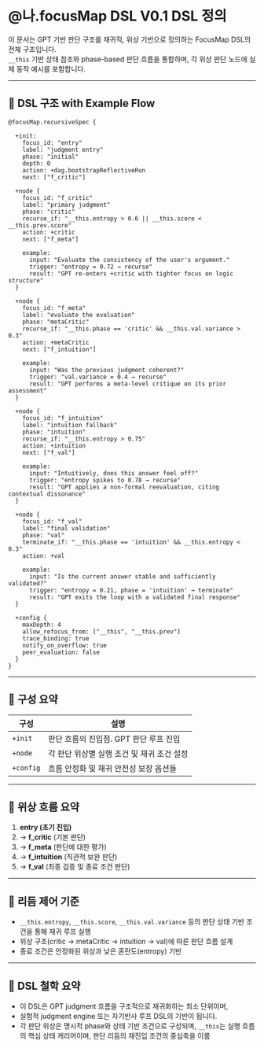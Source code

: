 # @나.focusMap DSL V0.1 DSL 정의

이 문서는 GPT 기반 판단 구조를 재귀적, 위상 기반으로 정의하는 FocusMap DSL의 전체 구조입니다.  
`__this` 기반 상태 참조와 phase-based 판단 흐름을 통합하며, 각 위상 판단 노드에 실제 동작 예시를 포함합니다.

---

## 🔹 DSL 구조 with Example Flow

```dsl
@focusMap.recursiveSpec {

  +init:
    focus_id: "entry"
    label: "judgment entry"
    phase: "initial"
    depth: 0
    action: +dag.bootstrapReflectiveRun
    next: ["f_critic"]

  +node {
    focus_id: "f_critic"
    label: "primary judgment"
    phase: "critic"
    recurse_if: "__this.entropy > 0.6 || __this.score < __this.prev.score"
    action: +critic
    next: ["f_meta"]

    example:
      input: "Evaluate the consistency of the user's argument."
      trigger: "entropy = 0.72 → recurse"
      result: "GPT re-enters +critic with tighter focus on logic structure"
  }

  +node {
    focus_id: "f_meta"
    label: "evaluate the evaluation"
    phase: "metaCritic"
    recurse_if: "__this.phase == 'critic' && __this.val.variance > 0.3"
    action: +metaCritic
    next: ["f_intuition"]

    example:
      input: "Was the previous judgment coherent?"
      trigger: "val.variance = 0.4 → recurse"
      result: "GPT performs a meta-level critique on its prior assessment"
  }

  +node {
    focus_id: "f_intuition"
    label: "intuition fallback"
    phase: "intuition"
    recurse_if: "__this.entropy > 0.75"
    action: +intuition
    next: ["f_val"]

    example:
      input: "Intuitively, does this answer feel off?"
      trigger: "entropy spikes to 0.78 → recurse"
      result: "GPT applies a non-formal reevaluation, citing contextual dissonance"
  }

  +node {
    focus_id: "f_val"
    label: "final validation"
    phase: "val"
    terminate_if: "__this.phase == 'intuition' && __this.entropy < 0.3"
    action: +val

    example:
      input: "Is the current answer stable and sufficiently validated?"
      trigger: "entropy = 0.21, phase = 'intuition' → terminate"
      result: "GPT exits the loop with a validated final response"
  }

  +config {
    maxDepth: 4
    allow_refocus_from: ["__this", "__this.prev"]
    trace_binding: true
    notify_on_overflow: true
    peer_evaluation: false
  }
}
```

---
## 🔸 구성 요약

| 구성 | 설명 |
|------|------|
| `+init` | 판단 흐름의 진입점. GPT 판단 루프 진입 |
| `+node` | 각 판단 위상별 실행 조건 및 재귀 조건 설정 |
| `+config` | 흐름 안정화 및 재귀 안전성 보장 옵션들 |

---

## 🔸 위상 흐름 요약

1. **entry (초기 진입)**  
2. → **f_critic** (기본 판단)  
3. → **f_meta** (판단에 대한 평가)  
4. → **f_intuition** (직관적 보완 판단)  
5. → **f_val** (최종 검증 및 종료 조건 판단)

---

## 🔸 리듬 제어 기준

- `__this.entropy`, `__this.score`, `__this.val.variance` 등의 판단 상태 기반 조건을 통해 재귀 루프 실행
- 위상 구조(critic → metaCritic → intuition → val)에 따른 판단 흐름 설계
- 종료 조건은 안정화된 위상과 낮은 혼란도(entropy) 기반

---

## 🔸 DSL 철학 요약
- 이 DSL은 GPT judgment 흐름을 구조적으로 재귀화하는 최소 단위이며,
- 실험적 judgment engine 또는 자기반사 루프 DSL의 기반이 됩니다.
- 각 판단 위상은 명시적 phase와 상태 기반 조건으로 구성되며, `__this`는 실행 흐름의 핵심 상태 캐리어이며, 판단 리듬의 재진입 조건의 중심축을 이룸